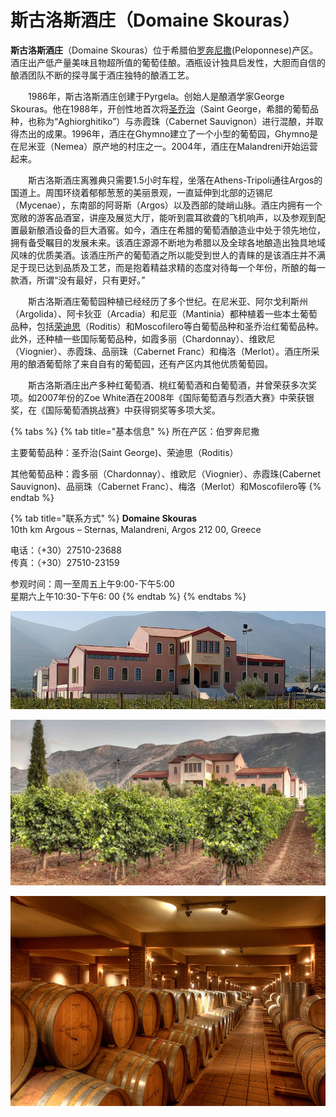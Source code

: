 # 斯古洛斯酒庄（Domaine Skouras）

**斯古洛斯酒庄**（Domaine Skouras）位于希腊伯[罗奔尼撒](http://www.wine-world.com/area/greece/peloponnese)\(Peloponnese\)产区。酒庄出产低产量美味且物超所值的葡萄佳酿。酒瓶设计独具启发性，大胆而自信的酿酒团队不断的探寻属于酒庄独特的酿酒工艺。  
  
　　1986年，斯古洛斯酒庄创建于Pyrgela。创始人是酿酒学家George Skouras。他在1988年，开创性地首次将[圣乔治](http://www.wine-world.com/grape/st-george)（Saint George，希腊的葡萄品种，也称为“Aghiorghitiko”）与赤霞珠（Cabernet Sauvignon）进行混酿，并取得杰出的成果。1996年，酒庄在Ghymno建立了一个小型的葡萄园，Ghymno是在尼米亚（Nemea）原产地的村庄之一。2004年，酒庄在Malandreni开始运营起来。  
  
　　斯古洛斯酒庄离雅典只需要1.5小时车程，坐落在Athens-Tripoli通往Argos的国道上。周围环绕着郁郁葱葱的美丽景观，一直延伸到北部的迈锡尼（Mycenae），东南部的阿哥斯（Argos）以及西部的陡峭山脉。酒庄内拥有一个宽敞的游客品酒室，讲座及展览大厅，能听到震耳欲聋的飞机响声，以及参观到配置最新酿酒设备的巨大酒窖。如今，酒庄在希腊的葡萄酒酿造业中处于领先地位，拥有备受瞩目的发展未来。该酒庄源源不断地为希腊以及全球各地酿造出独具地域风味的优质美酒。该酒庄所产的葡萄酒之所以能受到世人的青睐的是该酒庄并不满足于现已达到品质及工艺，而是抱着精益求精的态度对待每一个年份，所酿的每一款酒，所谓“没有最好，只有更好。”  
  
　　斯古洛斯酒庄葡萄园种植已经经历了多个世纪。在尼米亚、阿尔戈利斯州（Argolida）、阿卡狄亚（Arcadia）和尼亚（Mantinia）都种植着一些本土葡萄品种，包括[荣迪思](http://www.wine-world.com/grape/roditis)（Roditis）和Moscofilero等白葡萄品种和圣乔治红葡萄品种。此外，还种植一些国际葡萄品种，如霞多丽（Chardonnay）、维欧尼（Viognier）、赤霞珠、品丽珠（Cabernet Franc）和梅洛（Merlot）。酒庄所采用的酿酒葡萄除了来自自有的葡萄园，还有产区内其他优质葡萄园。  
  
　　斯古洛斯酒庄出产多种红葡萄酒、桃红葡萄酒和白葡萄酒，并曾荣获多次奖项。如2007年份的Zoe White酒在2008年《国际葡萄酒与烈酒大赛》中荣获银奖，在《国际葡萄酒挑战赛》中获得铜奖等多项大奖。

{% tabs %}
{% tab title="基本信息" %}
所在产区：伯罗奔尼撒

主要葡萄品种：圣乔治\(Saint George\)、荣迪思（Roditis） 

其他葡萄品种：霞多丽（Chardonnay）、维欧尼（Viognier）、赤霞珠\(Cabernet Sauvignon\)、品丽珠（Cabernet Franc）、梅洛（Merlot）和Moscofilero等
{% endtab %}

{% tab title="联系方式" %}
 **Domaine Skouras**  
10th km Argous – Sternas, Μalandreni, Argos 212 00, Greece

电话：（+30）27510-23688  
传真：（+30）27510-23159

参观时间：周一至周五上午9:00-下午5:00  
星期六上午10:30-下午6: 00
{% endtab %}
{% endtabs %}

![](../.gitbook/assets/image%20%2813%29.png)

![&#x8461;&#x8404;&#x56ED;](../.gitbook/assets/image%20%288%29.png)

![&#x9152;&#x7A96;](../.gitbook/assets/image%20%2814%29.png)





